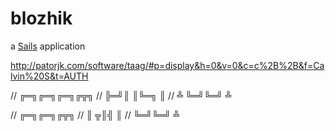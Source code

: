 # blozhik

a [Sails](http://sailsjs.org) application


http://patorjk.com/software/taag/#p=display&h=0&v=0&c=c%2B%2B&f=Calvin%20S&t=AUTH


//  ╔═╗╔═╗╔═╗╔╦╗
//  ╠═╝║ ║╚═╗ ║
//  ╩  ╚═╝╚═╝ ╩


//  ╔═╗╔═╗╔╦╗
//  ║ ╦║╣  ║
//  ╚═╝╚═╝ ╩
